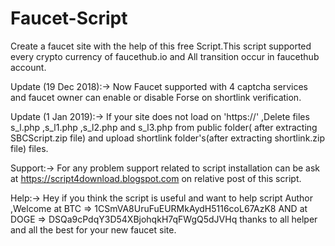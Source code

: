 # Faucet-Script
Create a faucet site with the help of this free Script.This script supported every crypto currency of faucethub.io and All transition occur in faucethub account.

Update (19 Dec 2018):->
Now Faucet supported with 4 captcha services and faucet owner can enable or disable Forse on shortlink verification.

Update (1 Jan 2019):->
If your site does not load on 'https://' ,Delete files s_l.php ,s_l1.php ,s_l2.php and s_l3.php from public folder( after extracting SBCScript.zip file) and upload shortlink folder's(after extracting shortlink.zip file)  files.

Support:->
 For any problem support related to script installation can be ask at https://script4download.blogspot.com on relative post of this script.
 
 Help:->
 Hey if you think the script is useful and want to help script Author ,Welcome at BTC => 1CSmVA8UruFuEURMkAydH5116coL67AzK8
AND at DOGE => DSQa9cPdqY3D54XBjohqkH7qFWgQ5dJVHq
thanks to all helper and all the best for your new faucet site.
